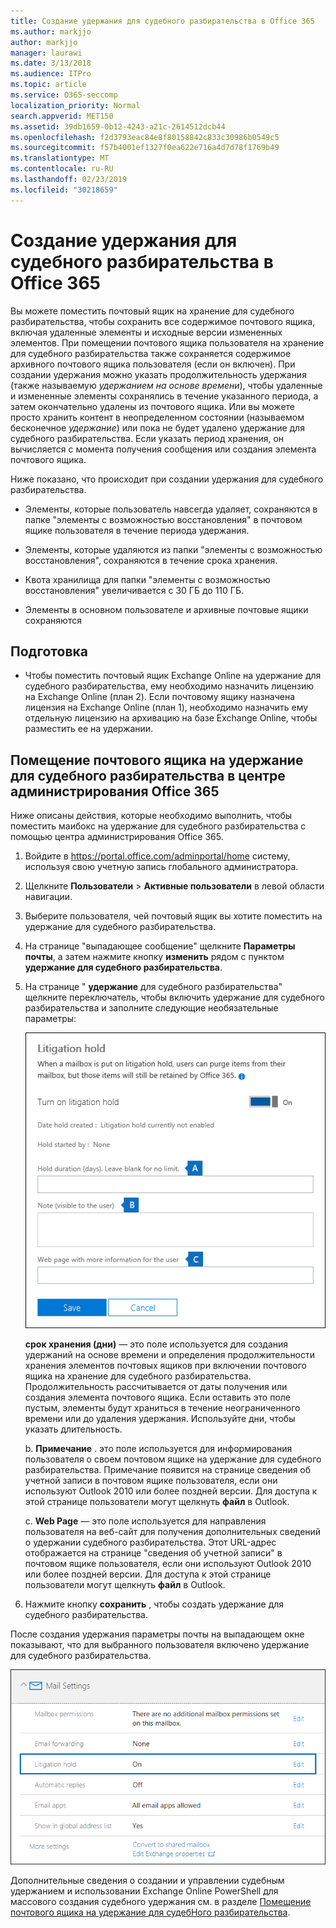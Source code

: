 ```yaml
---
title: Создание удержания для судебного разбирательства в Office 365
ms.author: markjjo
author: markjjo
manager: laurawi
ms.date: 3/13/2018
ms.audience: ITPro
ms.topic: article
ms.service: O365-seccomp
localization_priority: Normal
search.appverid: MET150
ms.assetid: 39db1659-0b12-4243-a21c-2614512dcb44
ms.openlocfilehash: f2d3793eac84e8f80158842c833c30986b0549c5
ms.sourcegitcommit: f57b4001ef1327f0ea622e716a4d7d78f1769b49
ms.translationtype: MT
ms.contentlocale: ru-RU
ms.lasthandoff: 02/23/2019
ms.locfileid: "30218659"
---
```

# <a name="create-a-litigation-hold-in-office-365"></a>Создание удержания для судебного разбирательства в Office 365

Вы можете поместить почтовый ящик на хранение для судебного разбирательства, чтобы сохранить все содержимое почтового ящика, включая удаленные элементы и исходные версии измененных элементов. При помещении почтового ящика пользователя на хранение для судебного разбирательства также сохраняется содержимое архивного почтового ящика пользователя (если он включен). При создании удержания можно указать продолжительность удержания (также называемую *удержанием на основе времени*), чтобы удаленные и измененные элементы сохранялись в течение указанного периода, а затем окончательно удалены из почтового ящика. Или вы можете просто хранить контент в неопределенном состоянии (называемом бесконечное *удержание*) или пока не будет удалено удержание для судебного разбирательства. Если указать период хранения, он вычисляется с момента получения сообщения или создания элемента почтового ящика. 
  
Ниже показано, что происходит при создании удержания для судебного разбирательства.
  
- Элементы, которые пользователь навсегда удаляет, сохраняются в папке "элементы с возможностью восстановления" в почтовом ящике пользователя в течение периода удержания.
    
- Элементы, которые удаляются из папки "элементы с возможностью восстановления", сохраняются в течение срока хранения.
    
- Квота хранилища для папки "элементы с возможностью восстановления" увеличивается с 30 ГБ до 110 ГБ.
    
- Элементы в основном пользователе и архивные почтовые ящики сохраняются
    
## <a name="before-you-begin"></a>Подготовка

- Чтобы поместить почтовый ящик Exchange Online на удержание для судебного разбирательства, ему необходимо назначить лицензию на Exchange Online (план 2). Если почтовому ящику назначена лицензия на Exchange Online (план 1), необходимо назначить ему отдельную лицензию на архивацию на базе Exchange Online, чтобы разместить ее на удержании.
    

## <a name="place-a-mailbox-on-litigation-hold-in-the-office-365-admin-center"></a>Помещение почтового ящика на удержание для судебного разбирательства в центре администрирования Office 365

Ниже описаны действия, которые необходимо выполнить, чтобы поместить маибокс на удержание для судебного разбирательства с помощью центра администрирования Office 365.

1. Войдите в https://portal.office.com/adminportal/home систему, используя свою учетную запись глобального администратора.
2. Щелкните **Пользователи** > **Активные пользователи** в левой области навигации.
3. Выберите пользователя, чей почтовый ящик вы хотите поместить на удержание для судебного разбирательства.
4. На странице "выпадающее сообщение" щелкните **Параметры почты**, а затем нажмите кнопку **изменить** рядом с пунктом **удержание для судебного разбирательства**.
5. На странице " **удержание** для судебного разбирательства" щелкните переключатель, чтобы включить удержание для судебного разбирательства и заполните следующие необязательные параметры:
 
    ![O365_LitigationHold1. png](media/O365-LitigationHold1.png)

    **срок хранения (дни)** — это поле используется для создания удержаний на основе времени и определения продолжительности хранения элементов почтовых ящиков при включении почтового ящика на хранение для судебного разбирательства. Продолжительность рассчитывается от даты получения или создания элемента почтового ящика. Если оставить это поле пустым, элементы будут храниться в течение неограниченного времени или до удаления удержания. Используйте дни, чтобы указать длительность.
    
    b. **Примечание** . это поле используется для информирования пользователя о своем почтовом ящике на удержание для судебного разбирательства. Примечание появится на странице сведения об учетной записи в почтовом ящике пользователя, если они используют Outlook 2010 или более поздней версии. Для доступа к этой странице пользователи могут щелкнуть **файл** в Outlook.
     
    c. **Web Page** — это поле используется для направления пользователя на веб-сайт для получения дополнительных сведений о удержании судебного разбирательства. Этот URL-адрес отображается на странице "сведения об учетной записи" в почтовом ящике пользователя, если они используют Outlook 2010 или более поздней версии. Для доступа к этой странице пользователи могут щелкнуть **файл** в Outlook.
 
6. Нажмите кнопку **сохранить** , чтобы создать удержание для судебного разбирательства.

После создания удержания параметры почты на выпадающем окне показывают, что для выбранного пользователя включено удержание для судебного разбирательства.

![O365_LitigationHold2. png](media/O365-LitigationHold2.png)

Дополнительные сведения о создании и управлении судебным удержанием и использовании Exchange Online PowerShell для массового создания судебного удержания см. в разделе [Помещение почтового ящика на удержание для судебНого разбирательства](https://docs.microsoft.com/office365/SecurityCompliance/place-a-mailbox-on-litigation-hold).
